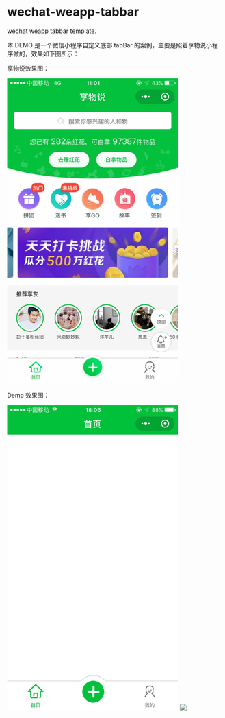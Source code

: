 # wechat-weapp-tabbar
wechat weapp tabbar template.

本 DEMO 是一个微信小程序自定义底部 tabBar 的案例，主要是照着享物说小程序做的，效果如下图所示：

享物说效果图：

<img src="https://github.com/jayjun0805/wechat-weapp-tabbar/blob/master/%E4%BA%AB%E7%89%A9%E8%AF%B4.jpg" width="400">

Demo 效果图：

<img src="https://github.com/jayjun0805/wechat-weapp-tabbar/blob/master/%E6%95%88%E6%9E%9C%E5%9B%BE.jpg" width="400">

<img src="http://weui.moocba.com/img/bottom.png" >
